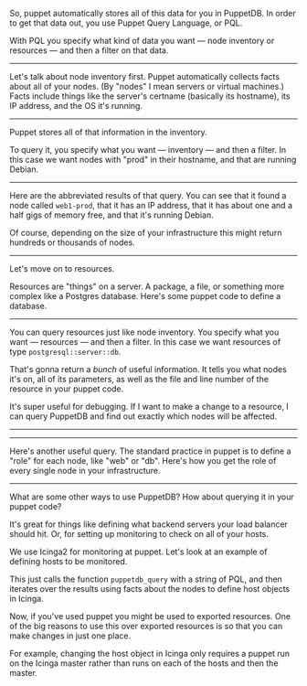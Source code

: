 So, puppet automatically stores all of this data for you in PuppetDB. In order to get that data out, you use Puppet Query Language, or PQL.

With PQL you specify what kind of data you want — node inventory or resources — and then a filter on that data.

---

Let's talk about node inventory first. Puppet automatically collects facts about all of your nodes. (By "nodes" I mean servers or virtual machines.) Facts include things like the server's certname (basically its hostname), its IP address, and the OS it's running.

---

Puppet stores all of that information in the inventory.

To query it, you specify what you want — inventory — and then a filter. In this case we want nodes with "prod" in their hostname, and that are running Debian.

---

Here are the abbreviated results of that query. You can see that it found a node called `web1-prod`, that it has an IP address, that it has about one and a half gigs of memory free, and that it's running Debian.

Of course, depending on the size of your infrastructure this might return hundreds or thousands of nodes.

---

Let's move on to resources.

Resources are "things" on a server. A package, a file, or something more complex like a Postgres database. Here's some puppet code to define a database.

---

You can query resources just like node inventory. You specify what you want — resources — and then a filter. In this case we want resources of type `postgresql::server::db`.

That's gonna return a *bunch* of useful information. It tells you what nodes it's on, all of its parameters, as well as the file and line number of the resource in your puppet code.

It's super useful for debugging. If I want to make a change to a resource, I can query PuppetDB and find out exactly which nodes will be affected.

---
---

Here's another useful query. The standard practice in puppet is to define a "role" for each node, like "web" or "db". Here's how you get the role of every single node in your infrastructure.

---

What are some other ways to use PuppetDB? How about querying it in your puppet code?

It's great for things like defining what backend servers your load balancer should hit. Or, for setting up monitoring to check on all of your hosts.

We use Icinga2 for monitoring at puppet. Let's look at an example of defining hosts to be monitored.

This just calls the function `puppetdb_query` with a string of PQL, and then iterates over the results using facts about the nodes to define host objects in Icinga.

Now, if you've used puppet you might be used to exported resources. One of the big reasons to use this over exported resources is so that you can make changes in just one place.

For example, changing the host object in Icinga only requires a puppet run on the Icinga master rather than runs on each of the hosts and then the master.

